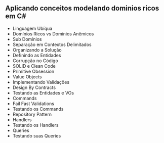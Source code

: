 ## Aplicando conceitos modelando dominios ricos em C#
 
 - Linguagem Ubíqua
 - Domínios Ricos vs Domínios Anêmicos
 - Sub Domínios
 - Separação em Contextos Delimitados
 - Organizando a Solução
 - Definindo as Entidades
 - Corrupção no Código
 - SOLID e Clean Code
 - Primitive Obsession
 - Value Objects
 - Implementando Validações
 - Design By Contracts
 - Testando as Entidades e VOs
 - Commands
 - Fail Fast Validations
 - Testando os Commands
 - Repository Pattern
 - Handlers
 - Testando os Handlers
 - Queries
 - Testando suas Queries
